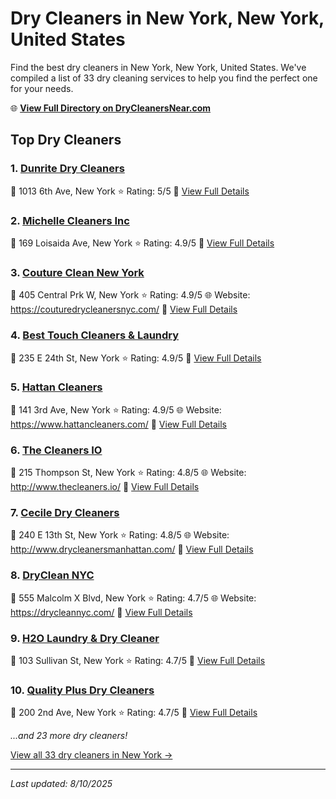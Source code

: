 # Dry Cleaners in New York, New York, United States

Find the best dry cleaners in New York, New York, United States. We've compiled a list of 33 dry cleaning services to help you find the perfect one for your needs.

🌐 **[View Full Directory on DryCleanersNear.com](https://drycleanersnear.com/city/US/New%20York/New%20York)**

## Top Dry Cleaners

### 1. [Dunrite Dry Cleaners](https://drycleanersnear.com/dryCleaner/6897fd38f0fbf4db3ddec387/dunrite-dry-cleaners)
📍 1013 6th Ave, New York
⭐ Rating: 5/5
🔗 [View Full Details](https://drycleanersnear.com/dryCleaner/6897fd38f0fbf4db3ddec387/dunrite-dry-cleaners)

### 2. [Michelle Cleaners Inc](https://drycleanersnear.com/dryCleaner/686dcd3404b0376d46bba509/michelle-cleaners-inc)
📍 169 Loisaida Ave, New York
⭐ Rating: 4.9/5
🔗 [View Full Details](https://drycleanersnear.com/dryCleaner/686dcd3404b0376d46bba509/michelle-cleaners-inc)

### 3. [Couture Clean New York](https://drycleanersnear.com/dryCleaner/686dcd3f04b0376d46bba64d/couture-clean-new-york)
📍 405 Central Prk W, New York
⭐ Rating: 4.9/5
🌐 Website: https://couturedrycleanersnyc.com/
🔗 [View Full Details](https://drycleanersnear.com/dryCleaner/686dcd3f04b0376d46bba64d/couture-clean-new-york)

### 4. [Best Touch Cleaners & Laundry](https://drycleanersnear.com/dryCleaner/6897fd34f0fbf4db3ddec2cc/best-touch-cleaners-laundry)
📍 235 E 24th St, New York
⭐ Rating: 4.9/5
🔗 [View Full Details](https://drycleanersnear.com/dryCleaner/6897fd34f0fbf4db3ddec2cc/best-touch-cleaners-laundry)

### 5. [Hattan Cleaners](https://drycleanersnear.com/dryCleaner/6897fd34f0fbf4db3ddec2eb/hattan-cleaners)
📍 141 3rd Ave, New York
⭐ Rating: 4.9/5
🌐 Website: https://www.hattancleaners.com/
🔗 [View Full Details](https://drycleanersnear.com/dryCleaner/6897fd34f0fbf4db3ddec2eb/hattan-cleaners)

### 6. [The Cleaners IO](https://drycleanersnear.com/dryCleaner/686dcd7c04b0376d46bba84d/the-cleaners-io)
📍 215 Thompson St, New York
⭐ Rating: 4.8/5
🌐 Website: http://www.thecleaners.io/
🔗 [View Full Details](https://drycleanersnear.com/dryCleaner/686dcd7c04b0376d46bba84d/the-cleaners-io)

### 7. [Cecile Dry Cleaners](https://drycleanersnear.com/dryCleaner/686dcd9104b0376d46bba8eb/cecile-dry-cleaners)
📍 240 E 13th St, New York
⭐ Rating: 4.8/5
🌐 Website: http://www.drycleanersmanhattan.com/
🔗 [View Full Details](https://drycleanersnear.com/dryCleaner/686dcd9104b0376d46bba8eb/cecile-dry-cleaners)

### 8. [DryClean NYC](https://drycleanersnear.com/dryCleaner/686dcd3004b0376d46bba464/dryclean-nyc)
📍 555 Malcolm X Blvd, New York
⭐ Rating: 4.7/5
🌐 Website: https://drycleannyc.com/
🔗 [View Full Details](https://drycleanersnear.com/dryCleaner/686dcd3004b0376d46bba464/dryclean-nyc)

### 9. [H2O Laundry & Dry Cleaner](https://drycleanersnear.com/dryCleaner/686dcd6304b0376d46bba78f/h2o-laundry-dry-cleaner)
📍 103 Sullivan St, New York
⭐ Rating: 4.7/5
🔗 [View Full Details](https://drycleanersnear.com/dryCleaner/686dcd6304b0376d46bba78f/h2o-laundry-dry-cleaner)

### 10. [Quality Plus Dry Cleaners](https://drycleanersnear.com/dryCleaner/6897fd47f0fbf4db3ddec5c4/quality-plus-dry-cleaners)
📍 200 2nd Ave, New York
⭐ Rating: 4.7/5
🔗 [View Full Details](https://drycleanersnear.com/dryCleaner/6897fd47f0fbf4db3ddec5c4/quality-plus-dry-cleaners)


*...and 23 more dry cleaners!*

[View all 33 dry cleaners in New York →](https://drycleanersnear.com/city/US/New%20York/New%20York)

---

*Last updated: 8/10/2025*
